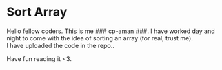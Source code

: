 # Sort Array #

Hello fellow coders. This is me ### cp-aman ###. I have worked day and night to come with the idea of sorting an array (for real, trust me).  
I have uploaded the code in the repo..

Have fun reading it <3.
